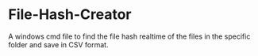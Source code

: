 # File-Hash-Creator
A windows cmd file to find the file hash realtime of the files in the specific folder and save in CSV format.  
